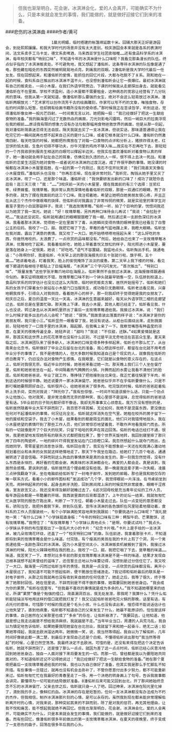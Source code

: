 > 但我也渐渐明白，花会谢，冰淇淋会化，爱的人会离开，可能确实不为什么，只是本来就会发生的事情，我们能做的，就是做好迎接它们到来的准备。

###悲伤的冰淇淋曲
####作者/黄可

						1晨光明媚，临时搭建的帐篷绵延数十米。回辅大那天正好是游园会，到处熙熙攘攘。和我大学时代的场景并没有太大差别，校庆游园会本来就是各系的表演时间，法文系卖手工马卡龙，德文系卖啤酒，马来西亚学生社团卖咖喱……还有食品科学系的冰淇淋，每年校庆都有“特别口味”，不知道今年的冰淇淋是什么口味呢？我看见那条漫长的队伍，终点似乎指向了冰淇淋贩卖处。不可避免地，我又想起了潘佑昕。这条等待冰淇淋的队伍像是通了电，那些藏在暗处的东西突然被明晃晃地点亮，刺痛我的双眼。2潘佑昕是我大学时代最后一任女友。现在回想起来，和潘佑昕的爱情，能抓住的回忆片段，大都与吃脱不了关系。刚和她在一起的时候，食科系自己推出的冰淇淋不温不火，也没想到潘佑昕会让它一夜爆红。最初冰淇淋就有自己的贩卖处，一间小木屋，在我们外语学院旁边，下课的时候我从走廊探出身去，就能看见潘佑昕在不在里面。学校不求盈利，连小木屋都不需要租金，这种病态的宽容让经营有了几分玩闹的意味。但我从第一天就知道，像潘佑昕那么要强的女生，绝对不会这么轻易放过冰淇淋。潘佑昕两眼放光：“艺术家可以创作流芳千古的绘画雕刻，作家可以写不朽的文章，唯独食物，存在的时间那么短暂，但却拥有绘画书籍所没有的使命感。”那时候我正在苦读哲学，听到这话，觉得潘佑昕像女神一般光芒四射，一时间竟无言以对。她把胸一挺：“我已经做好了把这一生献给食物的准备。”我的脑海里闪过了无数热血的画面，刀光剑影电闪雷鸣，然后一碗巨大的拉面浮现在我的眼前……原谅我有限的想象力没有办法勾勒那幅用食物拯救世界的画面，但是从那一刻起，我对潘佑昕简直迷恋得无法自拔。隔天我就去买了一支冰淇淋，但说实话，那味道普通得让我在吃完它的一瞬间就再也想不起来自己买的是什么口味，或者它根本就没什么口味。潘佑昕仍然激情四射，每天吃饭的时候，她都把热情放在了对每一口食物的点评和分析上，猪排炸得太老，红豆饼的馅太甜，生鱼片切得不够功夫，炒牛河里的鸡肉不够入味……我实在不忍再吃下去，那短短的一个月我收获到服务生相送的白眼可以撑起半边天。但我实在喜欢潘佑昕对着食物认真的样子，她一激动就会用手扯扯自己的耳垂，仿佛见到久违的仇人一样，恨不得上去决一死战。和潘佑昕的恋爱生活因为她对食物——或者说对冰淇淋的过度沉迷，成了件很平静的事情。她没课的时候都在冰淇淋小木屋里捣鼓，在一起的第一个月刚过，我忍不住开玩笑说：“我们简直天天像在小木屋度假。”潘佑昕头也没抬：“你再忍忍嘛，现在是非常时刻。”我听完，掏钱从她手里又买了支冰淇淋，咬了一口，还是那个味道。潘佑昕说：“我快要研发出新的口味了！成功了就陪你去逛街！逛三天三夜！”我：“……”3校庆前一天的小木屋里，摆在我面前的有三个选择：豆浆红枣、绿茶蜂蜜、玫瑰草莓。我非常认真而深情地看着佑昕的双眼，那是一双通红的眼睛，熬了许多的夜，就为了摆在我面前的这三个口味。我注视着她，希望让她明白她男朋友很心疼，并且正在从这三个杰作中做艰难的抉择，但佑昕却对我露出了非常怜悯的微笑，就是实验室的笨学生对着笼子里的小白鼠那副样子。我说：“我选玫瑰草莓。”佑昕一听，拍了个巨响的掌，恍惚间我还以为她赏了我一耳光。她说：“好！玫瑰草莓，另外两种口味待会儿再试！”我说：“会拉肚子吧……”我话还没说完，佑昕就用通红的眼睛狠狠瞪了我一眼，然后递过来一支颜色深红的冰淇淋。我看着那冰淇淋，觉得她一定在里面下了毒，从她瞬间变得热情的眼神里我已经看见了白雪公主的后妈。我咬了一口，甜。我把它咽了下去，草莓的香气猛地蹿上来，我瞪大眼睛。佑昕坐在我对面，露出了满意的表情。我又咬了一大口。她开始啧啧啧地摇起头来：“这么好吃的东西，你居然用咬的，太浪费了，一点欣赏的品味都没有。”然后，她给自己也来了一支玫瑰草莓冰淇淋，优雅地吃了起来。我看着佑昕吃，她脸上带着喜悦又放松的样子，阳光照进小木屋里，要是落在她身上一定很美。她说：“好吃吧。”语气不容置疑。我猛地点头。佑昕掏出手机，拨通电话：“小陈啊你好，我是佑昕，今天早上说的那张海报先印五十张就行啦，旗子啊，五十面……”她讲着电话，盯着我笑，脸上的愉悦掩饰了淡淡的疲惫。第二天早上我下楼的时候，看见楼下廊道的每根柱子都贴上了巨幅海报，“冰淇淋”三个字闪闪发光，“首次推出”、“特别口味”、“限量发售”这些字张牙舞爪地印在海报上。佑昕果然不会放过冰淇淋，这海报做得跟通缉令似的。事实证明我眼光不错，玫瑰草莓口味不到一个钟头就最早销售一空，队伍排到校道上，食品科学系的同学估计也没见过这么大阵势，临时研究贩卖方案，居然开始摇号了。佑昕和她们系的女孩子们穿着女仆装站在小木屋门口当服务生，成功吸引无数眼球。佑昕老远看见我，兴奋地朝我挥手，引得众人对我侧目，看着她开心的样子，那一刻我却终于觉得她是我的女朋友了。校庆日之后，夏日的温度一天比一天高，冰淇淋的生意越来越好，每天从外语学院二楼的走廊望过去，佑昕总是在里面忙碌。那天晚上下课，我去小木屋，其他人都已经走了。佑昕看见我，什么也没说，转过身去从冰淇淋机里挤出了最后一支玫瑰草莓递给我。我接过冰淇淋，说：“我们什么时候才能多出去约点儿会呢？”她说：“很快。”我故意装出落寞的样子说：“冰淇淋才是你的男朋友啊，我只是小三。”佑昕显然一眼看穿了我，她没有说话，从柜台后面绕出来，走到我面前，轻轻地咬了一口我手里的冰淇淋，踮起脚，在我嘴上亲了一下。我察觉嘴唇有种晶莹的凉意，在夏天的夜晚传遍全身，她轻声说：“甜吗？”我说：“不仅甜，还酥。”4如果爱情就是这样，那其实和这世界上的花花草草也没有什么区别，不过是平淡无奇地活在芸芸众生里。夏天来临之后，冰淇淋团队来了很多新人，冰淇淋的口味变得多种多样起来，佑昕也不那么忙了。从台南来台北念书，佑昕做好了毕业之后留在台北的准备，我心想这样也好，都留在台北就不用考虑毕业分手的事情了。我不是绝情的人，但大多数时候我知道自己是个现实的人，就像我在佑昕的终日教育下，仍旧没办法对食物产生感情，在我眼里，它们就是以食物的意义存在的，在这点上，佑昕对我很无奈。临近毕业的时候，她爸爸来看过她一次。那天晚上我们三个人坐在餐厅里，佑昕和她爸爸坐在一起，中间隔着热气腾腾的火锅，升腾而起的水雾让我看不清他们的脸庞。佑昕和她爸爸说，毕业了就工作，等挣钱了把他接到台北来住，我正忙着往锅里下羊肉，听到这话的时候很平静。她还说要开一家冰淇淋餐厅。她爸爸似乎并不在乎佑昕要做什么，只是不断叮嘱她要照顾好自己，佑昕很开心，给她爸爸夹了很多肉。吃完饭的时候，佑昕的爸爸趁着佑昕上洗手间，突然对我说：“拜托你了。”我有些惊惶，一时间不知道该接什么话，只能一个劲点头让他放心。他对我笑，是非常沧桑而无奈的那种笑，我心里很不是滋味，总觉得佑昕的爸爸话里有话。5毕业前的日子阳光都好得不像话，我却无所事事又心烦意乱。我万万没有想到的是，佑昕居然随着毕业大军不辞而别了。我百思不得其解，无论如何，我绝不是混蛋东西，更没做出任何对不起潘佑昕的事情，何况征兆全无，佑昕就这样消失在空气里。她租在校外的房子留下一地的废纸和空袋子。我去了小木屋，结果看到的都是陌生的面孔，他们只对我错愕地摇头，我在小木屋绝望的表情吓到了那些工作人员，他们非常惊恐地望着我，不敢作声地看我摔门而去。所有的一切就像是开了个巨大的玩笑，只留下哈哈的笑声在耳边回荡。佑昕的电话已经打不通，很快，我更绝望地发现她所有的联系方式都把我拉黑了。整个世界天旋地转，我回到寝室摔了那只用了四年的陶瓷杯，一地的碎片吓得我室友站在门口目瞪口呆。我忽然想起什么就夺门而出，去找她同学，零零星星的消息告诉我，佑昕回台南了。我实在不能想象前一天还在和我满心激动地规划着创业和未来的女孩就这样绝情地走了。那天下午我坐在路边，给她打了几百个电话，通通被转进了语音信箱。不辞而别这么狗血的事情原来是真的会发生的，那一刻我忽然觉得，没有什么东西是永恒的，再好看的花都会谢，再美味的冰淇淋都会化，再爱的人都会走。真是讽刺，我居然会感慨。更讽刺的是，佑昕居然连个理由都没有给我。那一晚是我这辈子第一次失眠，凌晨三点钟我翻身下床，坐在电脑前给佑昕写了一封电子邮件，发到她的邮箱，那也是我和她仅存的唯一联系方式。看着小小的邮件图标和“发送成功”几个字，我觉得眼前一片浑浊，在书桌前坐到天亮。闹钟响起来的时候，起身去刷牙洗脸，回到房间爬上床的时候突然非常疲惫，眼睛干涩疼痛，室友欲言又止，我还没来得及躺好就睡过去了。6这次回母校是充当青年论坛的工作人员，每年游园会都是一年酷暑的开端，我西装里面的后背都湿透了。上午的论坛一结束，我就匆匆忙忙从医学院的报告厅跑出来，判断了一下方位，朝着小木屋走过去。队伍一点变短的意思都没有，骄阳当空，我把外套脱下来，排到队伍里。宣传冰淇淋的各色旗帜在风里轻柔地摆动着，食科系的工作人员服装统一，有个小学妹满脸笑容地来到我跟前：“你要挑选什么口味呢？”我礼貌地一笑：“有什么口味？”小学妹挺直身板：“今年的特别口味有三种：鳄梨牛奶、芒果脆饼，还有玫瑰草莓。”我愣住了：“有玫瑰草莓？”小学妹认真地点头：“是啊，你要试试吗？”我点头。小学妹从手拎的布包里取出了一张名片大小的卡片：“纪念卡片哦。”卡片上是手绘的一支冰淇淋，被几朵玫瑰花环绕，还盖了一个“校庆特别口味”的章。队伍前进，我拿着那张卡片，不知道即将到来的玫瑰草莓会是什么味道。付完钱，有个瘦高的男孩在我的卡片上剪了个洞，另一个男孩递给我一支颜色深红的冰淇淋。因为小木屋空间太小，冰淇淋贩卖机被搬到了屋外，我接过冰淇淋的时候，阳光火辣辣地照在我的脸上。我咬了一口，甜。我把它咽了下去，是草莓的味道……味道，我苦笑了一下，本想对比多年前的那支玫瑰草莓冰淇淋是不是一样的味道，结果才发现自己根本就想不起来曾经的滋味了，还信誓旦旦地以为味蕾记得，没想到是过分信任它了。我又咬了一大口，脑海里一闪而过佑昕当年的责怪，我真是一点没变，一点欣赏的品味都没有。离开小木屋很远了，我知道不可能不想起佑昕，便干脆放任思绪游走。7我记得和佑昕最后的联系是一封电子邮件，从那之后我就再也没有收到来自她的任何信息了。她走之后，我等了很久，终于等来了她那封回信。她在信里说，不辞而别是不得不做的事情，她需要回到她爸爸身边。“我会成为你的累赘，”佑昕在信里写，“但我最不喜欢的事情就是成为多余的人。”我不知道她哪里来的结论，所谓“累赘”像是个勉强的借口，简直漏洞百出，我无处发泄，那我呢？我算什么？凭什么佑昕能轻描淡写地用这样的借口就把我打发了！我又记起佑昕爸爸吃完火锅的那晚，话里有话，有点托付的意味，可惜那个时候的我还是个毛头小孩，什么也没有读出来，惶恐得不能说话估计也让他失望了。直到他病重，佑昕都不知道自己的父亲发生了什么，她最不能原谅的，恰恰是这样的事情，自己居然在父亲那里也成了“多余”的存在，让佑昕崩溃了。“我要回去，让他知道，他越是想让我走远越是不想给我添麻烦，我就越是不走。”当年毕业当口，周遭的人兵荒马乱，我自以为镇定地告诉佑昕，如果她要我陪她留在台北创业，我就留下来和她一起奋斗，绝无二话；如果她等得起，我就去欧洲溜达两年。她微微一笑，说，我当然等得起。我自以为了解佑昕，几年时间好像彼此都一清二楚，到最后才发现自己还是个白痴，不懂得佑昕说出那句“我当然等得起”的时候，心里已然空荡荡。我最终决定不去欧洲。可惜的是，还没有来得及把这个决定告诉佑昕，她就不辞而别了。还是慢了那么一点点，就因为差了这一点点时间，佑昕已经心灰意冷地回到她爸爸身边，独自一人面对接下来将要发生的一切。而那一切，曾经都是我以为要陪她共同面对的。不知道佑昕还记不记得她说过：“我已经做好了把这一生献给食物的准备。”她在那个夏夜把最后一支玫瑰草莓递给我的时候，我也以为自己做好了准备，但其实我是那么手忙脚乱不知所措。有些事情一旦错过，就再也没有机会去弥补了，不管你愿意付出多少努力，都不可能重新来过。佑昕匆匆忙忙在我最好的青春里走了一场，用一个决绝的转身画上了句号，告诉我故事都会讲完，要懂得为一切可能的结局做好准备。8潘佑昕后来可能又回到台北，开了那间她始终念念不忘的冰淇淋餐厅。父亲去世之后，佑昕就只身一人了吧。回过神来，冰淇淋在阳光里化掉了，滴到我的手上，像鲜红的血。冰淇淋的存在是短暂的，任何一支冰淇淋都没有办法成为不朽的杰作，但我相信，制作冰淇淋那片刻的心情，是可以永存的。虽然我到现在都未能非常理解佑昕离开时的心情，对我来说，那种突如其来的不辞而别，除了是对我的惩罚，再无其他理由，让我不悦和痛苦，能不想起我就绝不再回忆。但我也渐渐明白，花会谢，冰淇淋会化，爱的人会离开，可能确实不为什么，只是本来就会发生的事情，我们能做的，就是做好迎接它们到来的准备。而有些回忆，像潘佑昕很多年前做出的第一支玫瑰草莓冰淇淋，在夏天的夜晚里，终于变成了一支悲伤的曲子，回荡在很多年后我的心头。			  		